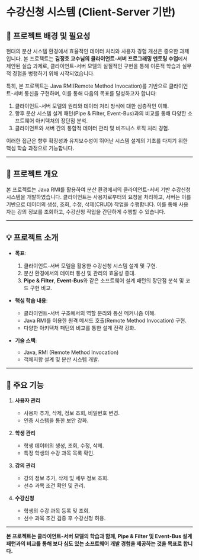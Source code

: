 # 수강신청 시스템 (Client-Server 기반)

## 🎯 프로젝트 배경 및 필요성
현대의 분산 시스템 환경에서 효율적인 데이터 처리와 사용자 경험 개선은 중요한 과제입니다. 본 프로젝트는 **김정호 교수님의 클라이언트-서버 프로그래밍 멘토링 수업**에서 제안된 실습 과제로, 클라이언트-서버 모델의 실질적인 구현을 통해 이론적 학습과 실무적 경험을 병행하기 위해 시작되었습니다.  

특히, 본 프로젝트는 Java RMI(Remote Method Invocation)를 기반으로 클라이언트-서버 통신을 구현하며, 이를 통해 다음의 목표를 달성하고자 합니다:
1. 클라이언트-서버 모델의 원리와 데이터 처리 방식에 대한 심층적인 이해.
2. 향후 분산 시스템 설계 패턴(Pipe & Filter, Event-Bus)과의 비교를 통해 다양한 소프트웨어 아키텍처의 장단점 분석.
3. 클라이언트와 서버 간의 통합적 데이터 관리 및 비즈니스 로직 처리 경험.

이러한 접근은 향후 확장성과 유지보수성이 뛰어난 시스템 설계의 기초를 다지기 위한 핵심 학습 과정으로 기능합니다.

---

## 📌 프로젝트 개요
본 프로젝트는 Java RMI를 활용하여 분산 환경에서의 클라이언트-서버 기반 수강신청 시스템을 개발하였습니다. 클라이언트는 사용자로부터의 요청을 처리하고, 서버는 이를 기반으로 데이터의 생성, 조회, 수정, 삭제(CRUD) 작업을 수행합니다. 이를 통해 사용자는 강의 정보를 조회하고, 수강신청 작업을 간단하게 수행할 수 있습니다.

---

## 💡 프로젝트 소개
- **목표**:
  1. 클라이언트-서버 모델을 활용한 수강신청 시스템 설계 및 구현.
  2. 분산 환경에서의 데이터 통신 및 관리의 효율성 증대.
  3. **Pipe & Filter**, **Event-Bus**와 같은 소프트웨어 설계 패턴의 장단점 분석 및 코드 구현 비교.

- **핵심 학습 내용**:
  - 클라이언트-서버 구조에서의 역할 분리와 통신 메커니즘 이해.
  - Java RMI를 이용한 원격 메서드 호출(Remote Method Invocation) 구현.
  - 다양한 아키텍처 패턴의 비교를 통한 설계 전략 강화.

- **기술 스택**:
  - Java, RMI (Remote Method Invocation)
  - 객체지향 설계 및 분산 시스템 개발.

---

## 🔑 주요 기능
1. **사용자 관리**
   - 사용자 추가, 삭제, 정보 조회, 비밀번호 변경.
   - 인증 시스템을 통한 보안 강화.

2. **학생 관리**
   - 학생 데이터의 생성, 조회, 수정, 삭제.
   - 특정 학생의 수강 과목 목록 확인.

3. **강의 관리**
   - 강의 정보 추가, 삭제 및 세부 정보 조회.
   - 선수 과목 조건 확인 및 관리.

4. **수강신청**
   - 학생의 수강 과목 등록 및 조회.
   - 선수 과목 조건 검증 후 수강신청 허용.

---

**본 프로젝트는 클라이언트-서버 모델의 학습과 함께, Pipe & Filter 및 Event-Bus 설계 패턴과의 비교를 통해 보다 심도 있는 소프트웨어 개발 경험을 제공하는 것을 목표로 합니다.**
